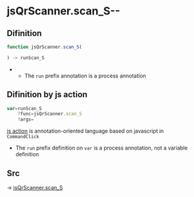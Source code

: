 # jsQrScanner.scan_S--

## Difinition

```js.js
function jsQrScanner.scan_S(

) -> runScan_S
```

- - The `run` prefix annotation is a process annotation


## Difinition by js action

```js.js
var=runScan_S
	?func=jsQrScanner.scan_S
	?args=

```

[js action](#) is annotation-oriented language based on javascript in `CommandClick`

- The `run` prefix definition on `var` is a process annotation, not a variable definition

## Src

-> [jsQrScanner.scan_S](https://github.com/puutaro/CommandClick/blob/master/app/src/main/java/com/puutaro/commandclick/fragment_lib/terminal_fragment/js_interface/toolbar/JsQrScanner.kt#L30)



